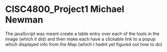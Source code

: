 # CISC4800_Project1 Michael Newman

The javaScript was meant create a table entry over each of the tools in the image (which it did) and then make each have a clickable link to a popup which displayed info from the Map (which I hadnt yet figured out how to do)
